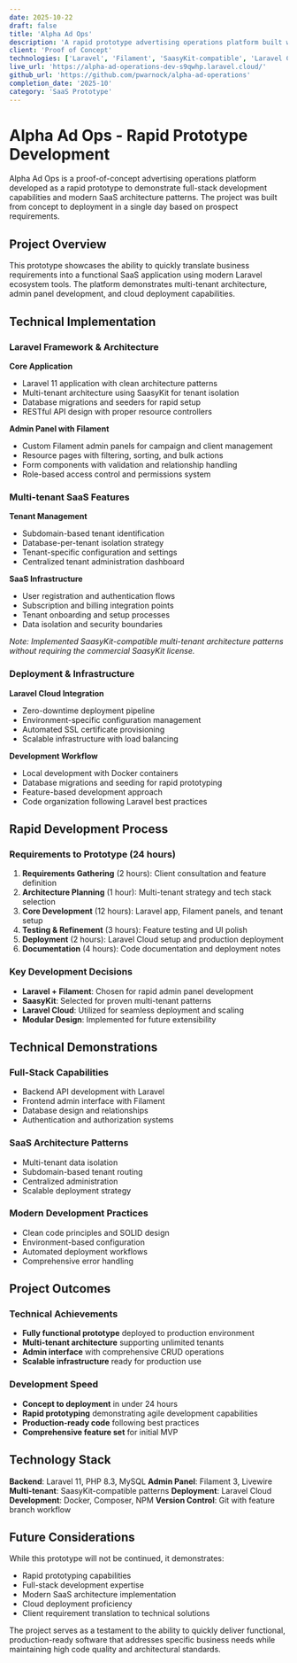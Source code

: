 ```yaml
---
date: 2025-10-22
draft: false
title: 'Alpha Ad Ops'
description: 'A rapid prototype advertising operations platform built with Laravel and Filament, demonstrating full-stack development capabilities and modern SaaS architecture patterns.'
client: 'Proof of Concept'
technologies: ['Laravel', 'Filament', 'SaasyKit-compatible', 'Laravel Cloud', 'Multi-tenant Architecture']
live_url: 'https://alpha-ad-operations-dev-s9qwhp.laravel.cloud/'
github_url: 'https://github.com/pwarnock/alpha-ad-operations'
completion_date: '2025-10'
category: 'SaaS Prototype'
---
```


# Alpha Ad Ops - Rapid Prototype Development

Alpha Ad Ops is a proof-of-concept advertising operations platform developed as a rapid prototype to demonstrate full-stack development capabilities and modern SaaS architecture patterns. The project was built from concept to deployment in a single day based on prospect requirements.

## Project Overview

This prototype showcases the ability to quickly translate business requirements into a functional SaaS application using modern Laravel ecosystem tools. The platform demonstrates multi-tenant architecture, admin panel development, and cloud deployment capabilities.

## Technical Implementation

### Laravel Framework & Architecture
**Core Application**
- Laravel 11 application with clean architecture patterns
- Multi-tenant architecture using SaasyKit for tenant isolation
- Database migrations and seeders for rapid setup
- RESTful API design with proper resource controllers

**Admin Panel with Filament**
- Custom Filament admin panels for campaign and client management
- Resource pages with filtering, sorting, and bulk actions
- Form components with validation and relationship handling
- Role-based access control and permissions system

### Multi-tenant SaaS Features
**Tenant Management**
- Subdomain-based tenant identification
- Database-per-tenant isolation strategy
- Tenant-specific configuration and settings
- Centralized tenant administration dashboard

**SaaS Infrastructure**
- User registration and authentication flows
- Subscription and billing integration points
- Tenant onboarding and setup processes
- Data isolation and security boundaries

*Note: Implemented SaasyKit-compatible multi-tenant architecture patterns without requiring the commercial SaasyKit license.*

### Deployment & Infrastructure
**Laravel Cloud Integration**
- Zero-downtime deployment pipeline
- Environment-specific configuration management
- Automated SSL certificate provisioning
- Scalable infrastructure with load balancing

**Development Workflow**
- Local development with Docker containers
- Database migrations and seeding for rapid prototyping
- Feature-based development approach
- Code organization following Laravel best practices

## Rapid Development Process

### Requirements to Prototype (24 hours)
1. **Requirements Gathering** (2 hours): Client consultation and feature definition
2. **Architecture Planning** (1 hour): Multi-tenant strategy and tech stack selection
3. **Core Development** (12 hours): Laravel app, Filament panels, and tenant setup
4. **Testing & Refinement** (3 hours): Feature testing and UI polish
5. **Deployment** (2 hours): Laravel Cloud setup and production deployment
6. **Documentation** (4 hours): Code documentation and deployment notes

### Key Development Decisions
- **Laravel + Filament**: Chosen for rapid admin panel development
- **SaasyKit**: Selected for proven multi-tenant patterns
- **Laravel Cloud**: Utilized for seamless deployment and scaling
- **Modular Design**: Implemented for future extensibility

## Technical Demonstrations

### Full-Stack Capabilities
- Backend API development with Laravel
- Frontend admin interface with Filament
- Database design and relationships
- Authentication and authorization systems

### SaaS Architecture Patterns
- Multi-tenant data isolation
- Subdomain-based tenant routing
- Centralized administration
- Scalable deployment strategy

### Modern Development Practices
- Clean code principles and SOLID design
- Environment-based configuration
- Automated deployment workflows
- Comprehensive error handling

## Project Outcomes

### Technical Achievements
- **Fully functional prototype** deployed to production environment
- **Multi-tenant architecture** supporting unlimited tenants
- **Admin interface** with comprehensive CRUD operations
- **Scalable infrastructure** ready for production use

### Development Speed
- **Concept to deployment** in under 24 hours
- **Rapid prototyping** demonstrating agile development capabilities
- **Production-ready code** following best practices
- **Comprehensive feature set** for initial MVP

## Technology Stack

**Backend**: Laravel 11, PHP 8.3, MySQL
**Admin Panel**: Filament 3, Livewire
**Multi-tenant**: SaasyKit-compatible patterns
**Deployment**: Laravel Cloud
**Development**: Docker, Composer, NPM
**Version Control**: Git with feature branch workflow

## Future Considerations

While this prototype will not be continued, it demonstrates:
- Rapid prototyping capabilities
- Full-stack development expertise
- Modern SaaS architecture implementation
- Cloud deployment proficiency
- Client requirement translation to technical solutions

The project serves as a testament to the ability to quickly deliver functional, production-ready software that addresses specific business needs while maintaining high code quality and architectural standards.
